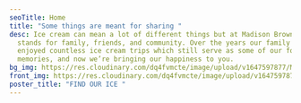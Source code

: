 ```yaml
---
seoTitle: Home
title: "Some things are meant for sharing "
desc: Ice cream can mean a lot of different things but at Madison Brown it
  stands for family, friends, and community. Over the years our family has
  enjoyed countless ice cream trips which still serve as some of our fondest
  memories, and now we’re bringing our happiness to you.
bg_img: https://res.cloudinary.com/dq4fvmcte/image/upload/v1647597877/Madison%20Brown/blue_sqaure_img_rhjdxs.png
front_img: https://res.cloudinary.com/dq4fvmcte/image/upload/v1647597879/Madison%20Brown/icecream_tvoxh4.png
poster_title: "FIND OUR ICE "
---
```

